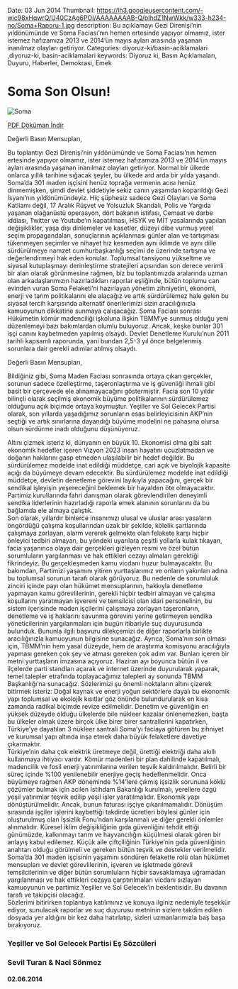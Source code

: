 Date: 03 Jun 2014
Thumbnail: https://lh3.googleusercontent.com/-wic98xHqwrQ/U40CzAg6POI/AAAAAAAAB-Q/plhdZ1NwWkk/w333-h234-no/Soma+Raporu-1.jpg
description: Bu açıklamayı Gezi Direnişi’nin yıldönümünde ve Soma Faciası’nın hemen ertesinde yapıyor olmamız, ister istemez hafızamıza 2013 ve 2014’ün mayıs ayları arasında yaşanan inanılmaz olayları getiriyor.
Categories: diyoruz-ki/basin-aciklamalari ,diyoruz-ki, basin-aciklamalari
keywords: Diyoruz ki, Basın Açıklamaları, Duyuru, Haberler, Demokrasi, Emek

# Soma Son Olsun!

![Soma](https://lh3.googleusercontent.com/-qh68sG1r8pk/U4z6ltjxcUI/AAAAAAAAB9s/rah-t12Q2kw/w948-h667-no/Soma+Raporu-1.jpg)

[   PDF Döküman İndir](https://docs.google.com/uc?export=download&id=0B88KkSwAkgG1OVphSWxPMWIydGc "İndir")

Değerli Basın Mensupları,

Bu toplantıyı Gezi Direnişi’nin yıldönümünde ve Soma Faciası’nın hemen ertesinde yapıyor olmamız, ister istemez hafızamıza 2013 ve 2014’ün mayıs ayları arasında yaşanan inanılmaz olayları getiriyor.
Normal bir ülkede onlarca yıllık tarihine sığacak şeyler, bu ülkede ard arda bir yılda yaşandı.
Soma’da 301 maden işçisini henüz toprağa vermenin acısı henüz dinmemişken, şimdi devlet şiddetiyle sekiz canın yaşamdan koparıldığı Gezi İsyanı’nın yıldönümündeyiz.
Hiç şüphesiz sadece Gezi Olayları ve Soma Katliamı değil, 17 Aralık Rüşvet ve Yolsuzluk Skandalı, Polis ve Yargıda yaşanan olağanüstü operasyon, dört bakanın istifası, Cemaat ve darbe iddiası, Twitter ve Youtube’ın kapatılması, HSYK ve MİT yasalarında yapılan değişiklikler, yaşa dışı dinlemeler ve kasetler, düzeyi dibe vurmuş yerel seçim propagandaları, sonuçlarının açıklanması günler alan ve tartışması tükenmeyen seçimler ve nihayet hız kesmeden aynı iklimde ve aynı dille sürdürülmeye namzet cumhurbaşkanlığı seçimi de üzerinde tartışma ve değerlendirmeyi hak eden konular.
Toplumsal tansiyonu yükseltme ve siyasal kutuplaşmayı derinleştirme stratejileri açısından son derece verimli bir alan olarak görünmesine rağmen, biz bu toplantımızda aralarında uzman olan arkadaşlarımızın hazırladıkları raporlar eşliğinde, bütün toplumu can evinden vuran Soma Felaketi’ni hazırlayan yönetim zihniyetini, ekonomi, enerji ve tarım politikalarını ele alacağız ve artık sürdürülemez hale gelen bu siyasal tercih karşısında alternatif önerilerimizi sizin aracılığınızla kamuoyunun dikkatine sunmaya çalışacağız. 
Soma Faciası sonrası Hükümetin kömür madenciliği işkoluna ilişkin TBMM’ye sunmuş olduğu yeni düzenlemeyi bazı bakımlardan olumlu buluyoruz. Ancak, keşke bunlar 301 işçi canını kaybetmeden yapılmış olsaydı. Devlet Denetleme Kurulu’nun 2011 tarihli kapsamlı raporunda, yani bundan 2,5-3 yıl önce belgelenmiş sorunlara dair gerekli adımlar atılmış olsaydı.

Değerli Basın Mensupları,

Bildiğiniz gibi, Soma Maden Faciası sonrasında ortaya çıkan gerçekler, sorunun sadece özelleştirme, taşeronlaştırma ve iş güvenliği ihmali gibi basit bir çerçevede ele alınamayacağını göstermiştir. Facia son 10 yıldır bilinçli olarak seçilmiş ekonomik büyüme politikalarının sürdürülemez olduğunu açık biçimde ortaya koymuştur. Yeşiller ve Sol Gelecek Partisi olarak, son yıllarda yaşadığımız sorunların esas belirleyicisinin AKP’nin seçtiği ve artık sınırlarına dayandığı büyüme modelini ne pahasına olursa olsun sürdürme inadı olduğunu düşünüyoruz. 


Altını çizmek isteriz ki, dünyanın en büyük 10. Ekonomisi olma gibi salt ekonomik hedefler içeren Vizyon 2023 insan hayatını ucuzlatmadan ve doğanın haklarını gasp etmeden ulaşılabilir bir hedef değildir. Bu sürdürülemez modelde inat edildiği müddetçe, cari açık ve biyolojik kapasite açığı da büyümeye devam edecektir. Bu sürdürülemez modelde inat edildiği müddetçe, devletin denetleme görevini layıkıyla yapacağını, gerçek bir sendikal işleyişin yeşereceğini beklemek bir hayalden öte olmayacaktır. Partimiz kurullarında fahri danışman olarak görevlendirilen deneyimli sendika liderlerinin hazırladığı raporla emek alanının sorunlarını da bu bağlamda ele almaya çalıştık.   
Son olarak, yıllardır binlerce insanımızı ulusal ve uluslar arası yasaların öngördüğü çalışma koşullarından uzak bir şekilde, kölelik şartlarında çalışmaya zorlayan, alarm vererek gelmekte olan felakete karşı hiçbir önleyici tedbiri almayan, bu yöndeki uyarılara çeşitli yollarla kulak tıkayan, facia yaşanınca olaya dair gerçekleri gizleyen resmi ve özel bütün sorumluların yargılanması ve hak ettikleri cezayı almaları gerektiği fikrindeyiz. Bu gerçekleşmeden kamu vicdanı huzur bulmayacaktır. 
Bu bakımdan, Partimizi yaşamını yitiren yurttaşlarımız ve onların yakınları adına bu toplumsal sorunun tarafı olarak görüyoruz. Bu nedenle de sorumluluk zinciri içinde payı olan hükümet mensuplarının, hakkıyla denetleme yapmayan kamu görevlilerinin, gerekli hiçbir tedbiri almayan ve çalışma koşullarını yaratmayan işvereni ve temsilcisi olan idari personelinin, bu sistem içerisinde maden işçilerini çalışmaya zorlayan taşeronların, denetleme ve iş haklarını savunma görevini yerine getirmeyen sendika yöneticilerinin yargılanmaları için bugün itibariyle suç duyurusunda bulunduk. Bununla ilgili başvuru dilekçemizi de diğer raporlarla birlikte aracılığınızla kamuoyunun bilgisine sunacağız.
Ayrıca, Soma’nın son olması için, TBMM’nin hem yasal düzeyde, hem de araştırma komisyonu aracılığıyla yapması gereken çok şey ve atması gereken çok adım var. Bunları içeren bir metni yurttaşların imzasına açıyoruz. Haziran ayı boyunca bütün il ve ilçelerde parti standları açarak ve internet üzerinde duyurularak yaparak, temel talepler etrafında toplayacağımız talepleri ay sonunda TBMM Başkanlığı’na sunacağız.
Sözlerimizi şu önemli noktaların altını çizerek bitirmek isteriz:
Doğal kaynak ve enerji yoğun sektörlere dayalı bu ekonomik yapı toplumsal ve ekolojik kısıtlar göz önünde bulundurularak en kısa zamanda radikal biçimde revize edilmelidir. 
Denetim ve güvenliğin en yüksek düzeyde olduğu ülkelerde bile nükleer kazalar önlenemezken, başta bu ülkeler olmak üzere birçok ülke birer birer santrallerini kapatırken, Türkiye’ye dayatılan 3 nükleer santrali Soma’yı faciaya götüren bu zihniyet ve kurumsal yapı altında inşa etmek daha büyük felaketlere davetiye çıkarmaktır.  
Türkiye’nin daha çok elektrik üretmeye değil, ürettiği elektriği daha akıllı kullanmaya ihtiyacı vardır.
Kömür madenleri bir plan dahilinde kapatılmalı, madencilik ve fosil enerji yatırımlarına verilen teşvik kaldırılmalıdır.
Belirli bir süreç içinde %100 yenilenebilir enerjiye geçiş hedeflenmelidir.
Onca büyümeye rağmen AKP döneminde %14’lere çıkmış işsizlik sorununa köklü çözümler bulmak için acilen İstihdam Bakanlığı kurulmalı, yerellere özgü yeşil yatırımlar teşvik edilip yeşil işler yaratılmalıdır.
Ekonomik yapı dönüştürülmelidir. Ancak, bunun faturası işçiye çıkarılmamalıdır. Dönüşüm sırasında işçiler işlerini kaybettiği takdirde ücretleri böylesi günler için oluşturulmuş olan İşsizlik Fonu’ndan karşılanmalı ve diğer gerekli önlemler alınmalıdır.
Küresel iklim değişikliğinin gıda güvenliğini tehdit ettiği günümüzde, kalkınmayı tarım ve hayvancılığın küçülmesi olarak gören bir anlayış kabul edilemez. Küçük aile çiftçiliğinin Türkiye’nin gıda güvenliğinin anahtarı olduğu görülmeli ve gereken bütün teşvik ve destekler verilmelidir.
Soma’da 301 maden işçisinin yaşamını söndüren felakette rolü olan hükümet mensupları ve devlet görevlilerinin, işveren ve işletmede görevli temsilcilerinin ve diğer bütün sorumluların hiçbir savsaklamaya uğramadan yargılanması ve hak ettikleri cezaya çarptırılmaları vicdanı sızlayan kamuoyunun ve partimiz Yeşiller ve Sol Gelecek’in beklentisidir. Bu davanın tarafı ve takipçisi olacağız.  
Sözlerimi bitirirken toplantıya katılımınız ve konuya ilginiz nedeniyle teşekkür ediyor, sunulacak raporlar ve suç duyurusu metninin sizlere takdim edilen dosyada yer aldığını bir kez daha hatırlatıp, sizleri uzmanlarımızla baş başa bırakıyoruz.



### Yeşiller ve Sol Gelecek Partisi Eş Sözcüleri
### Sevil Turan & Naci Sönmez

#### 02.06.2014
